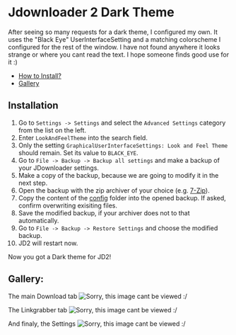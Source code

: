 # Jdownloader 2 Dark Theme
After seeing so many requests for a dark theme, I configured my own. 
It uses the "Black Eye" UserInterfaceSetting and a matching colorscheme I configured for the rest of the window. 
I have not found anywhere it looks strange or where you cant read the text. 
I hope someone finds good use for it :)

- [How to Install?](#installation)
- [Gallery](#gallery)


## Installation
1. Go to `Settings -> Settings` and select the `Advanced Settings` category from the list on the left.
2. Enter `LookAndFeelTheme` into the search field.
3. Only the setting `GraphicalUserInterfaceSettings: Look and Feel Theme` should remain. Set its value to `BLACK_EYE`.
4. Go to `File -> Backup -> Backup all settings` and make a backup of your JDownloader settings.
5. Make a copy of the backup, because we are going to modify it in the next step.
6. Open the backup with the zip archiver of your choice (e.g. [7-Zip](https://www.7-zip.org/)).
7. Copy the content of the [config](config/) folder into the opened backup. If asked, confirm overwriting exisiting files.
8. Save the modified backup, if your archiver does not to that automatically.
9. Go to `File -> Backup -> Restore Settings` and choose the modified backup.
10. JD2 will restart now.

Now you got a Dark theme for JD2!


## Gallery:
The main Download tab
![Sorry, this image cant be viewed :/](images/Download.JPG)

The Linkgrabber tab
![Sorry, this image cant be viewed :/](images/Linkgrabber.JPG)

And finaly, the Settings
![Sorry, this image cant be viewed :/](images/SettingsTab.JPG)
